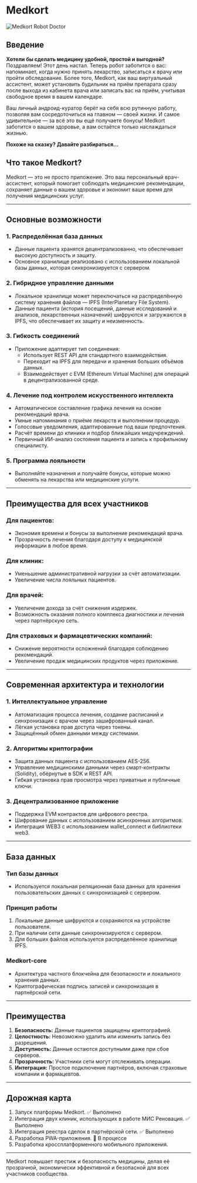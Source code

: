 # Medkort
![Medkort Robot Doctor](https://cdn.leonardo.ai/users/af13a399-7d3c-474e-a05a-0fa56893b1a1/generations/14ed182e-271d-4386-a216-86e7bea7a29e/users/af13a399-7d3c-474e-a05a-0fa56893b1a1/generations/14ed182e-271d-4386-a216-86e7bea7a29e/_3.jpg?w=512)


## Введение
**Хотели бы сделать медицину удобной, простой и выгодной?**
Поздравляем! Этот день настал. Теперь робот заботится о вас: напоминает, когда нужно принять лекарство, записаться к врачу или пройти обследование. Более того, Medkort, как ваш виртуальный ассистент, может установить будильник на приём препарата сразу после выхода из кабинета врача или записать вас на приём, учитывая свободное время в вашем календаре.

Ваш личный андроид-куратор берёт на себя всю рутинную работу, позволяя вам сосредоточиться на главном — своей жизни. И самое удивительное — за всё это вы ещё получаете бонусы! Medkort заботится о вашем здоровье, а вам остаётся только наслаждаться жизнью.

**Похоже на сказку? Давайте разбираться...**

## Что такое Medkort?

Medkort — это не просто приложение. Это ваш персональный врач-ассистент, который помогает соблюдать медицинские рекомендации, сохраняет данные о вашем здоровье и экономит ваше время для получения медицинских услуг.

---

## Основные возможности

### 1. Распределённая база данных
- Данные пациента хранятся децентрализованно, что обеспечивает высокую доступность и защиту.
- Основное хранилище реализовано с использованием локальной базы данных, которая синхронизируется с сервером.

### 2. Гибридное управление данными
- Локальное хранилище может переключаться на распределённую систему хранения файлов — IPFS (InterPlanetary File System).
- Данные пациента (история посещений, данные исследований и анализов, лекарственных назначений) шифруются и загружаются в IPFS, что обеспечивает их защиту и неизменность.

### 3. Гибкость соединений
- Приложение адаптирует тип соединения:
  - Использует REST API для стандартного взаимодействия.
  - Переходит на IPFS для передачи и хранения больших объёмов данных.
  - Взаимодействует с EVM (Ethereum Virtual Machine) для операций в децентрализованной среде.

### 4. Лечение под контролем искусственного интеллекта
- Автоматическое составление графика лечения на основе рекомендаций врача.
- Умные напоминания о приёме лекарств и выполнении процедур.
- Голосовые уведомления, адаптированные под ваши предпочтения.
- Расчёт времени до клиники и подбор ближайших медучреждений.
- Первичный ИИ-анализ состояния пациента и запись к профильному специалисту.

### 5. Программа лояльности
- Выполняйте назначения и получайте бонусы, которые можно обменять на лекарства или медицинские услуги.

---

## Преимущества для всех участников

### Для пациентов:
- Экономия времени и бонусы за выполнение рекомендаций врача.
- Прозрачность лечения благодаря доступу к медицинской информации в любое время.

### Для клиник:
- Уменьшение административной нагрузки за счёт автоматизации.
- Увеличение числа лояльных пациентов.

### Для врачей:
- Увеличение дохода за счёт снижения издержек.
- Возможность оказания полного комплекса диагностики и лечения через партнёрскую сеть.

### Для страховых и фармацевтических компаний:
- Снижение вероятности осложнений благодаря соблюдению рекомендаций.
- Увеличение продаж медицинских продуктов через приложение.

---

## Современная архитектура и технологии

### 1. Интеллектуальное управление
- Автоматизация процесса лечения, создание расписаний и синхронизация с врачом через зашифрованный канал.
- Лёгкая установка прав доступа через токены.
- Защищённый обмен данными между системами.

### 2. Алгоритмы криптографии
- Защита данных пациента с использованием AES-256.
- Управление медицинскими данными через смарт-контракты (Solidity), обёрнутые в SDK и REST API.
- Гибкая установка прав просмотра через приватные и публичные ключи.

### 3. Децентрализованное приложение
- Поддержка EVM контрактов для цифрового реестра.
- Шифрование данных с использованием асинхронных алгоритмов.
- Интеграция WEB3 с использованием wallet_connect и библиотеки web3.

---

## База данных

### Тип базы данных
- Используется локальная реляционная база данных для хранения пользовательских данных с синхронизацией с сервером.

### Принцип работы
1. Локальные данные шифруются и сохраняются на устройстве пользователя.
2. При наличии сети данные синхронизируются с сервером.
3. Для больших файлов используется распределённое хранилище IPFS.

### Medkort-core
- Архитектура частного блокчейна для безопасности и локального хранения данных.
- Криптографическая подпись записей и синхронизация в партнёрской сети.

---

## Преимущества

1. **Безопасность:** Данные пациентов защищены криптографией.
2. **Целостность:** Невозможно удалить или изменить запись без разрешения.
3. **Доступность:** Данные остаются доступными даже при сбое серверов.
4. **Прозрачность:** Участники сети могут отслеживать операции.
5. **Интеграция:** Простое подключение партнёров, включая страховые компании и фармацевтов.

---

## Дорожная карта

1. Запуск платформы Medkort. ✅ Выполнено
2. Интеграция двух клиник, использующих в работе МИС Реновация. ✅ Выполнено
3. Интеграция реестра сделок в партнёрской сети. ✅ Выполнено
4. Разработка PWA-приложения. 🚧 В процессе
5. Разработка кроссплатформенного мобильного приложения.

---

Medkort повышает престиж и безопасность медицины, делая её прозрачной, экономически эффективной и безопасной для всех участников сообщества.
